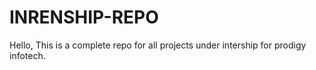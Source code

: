 # INRENSHIP-REPO
Hello, This is a complete repo for all projects under intership for prodigy infotech.
